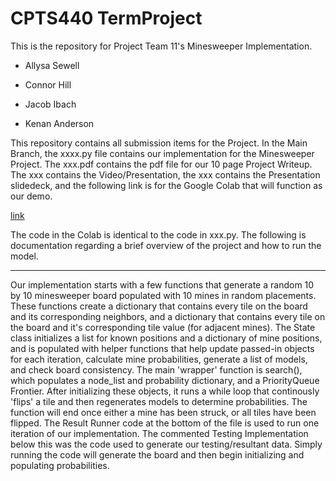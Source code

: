 # CPTS440 TermProject

This is the repository for Project Team 11's Minesweeper Implementation. 

- Allysa Sewell

- Connor Hill

- Jacob Ibach

- Kenan Anderson

This repository contains all submission items for the Project. In the Main Branch, the xxxx.py file contains our implementation for the Minesweeper Project. The xxx.pdf contains the pdf file for our 10 page Project Writeup. The xxx contains the Video/Presentation, the xxx contains the Presentation slidedeck, and the following link is for the Google Colab that will function as our demo. 

[link](https://colab.research.google.com/drive/1E8uVc0U50U84UgbxAPuJRPvtSlQncNSa?usp=sharing)

The code in the Colab is identical to the code in xxx.py. The following is documentation regarding a brief overview of the project and how to run the model. 

---

Our implementation starts with a few functions that generate a random 10 by 10 minesweeper board populated with 10 mines in random placements. These functions create a dictionary that contains every tile on the board and its corresponding neighbors, and a dictionary that contains every tile on the board and it's corresponding tile value (for adjacent mines). The State class initializes a list for known positions and a dictionary of mine positions, and is populated with helper functions that help update passed-in objects for each iteration, calculate mine probabilities, generate a list of models, and check board consistency. The main 'wrapper' function is search(), which populates a node_list and probability dictionary, and a PriorityQueue Frontier. After initializing these objects, it runs a while loop that continously 'flips' a tile and then regenerates models to determine probabilities. The function will end once either a mine has been struck, or all tiles have been flipped. The Result Runner code at the bottom of the file is used to run one iteration of our implementation. The commented Testing Implementation below this was the code used to generate our testing/resultant data. Simply running the code will generate the board and then begin initializing and populating probabilities.   
